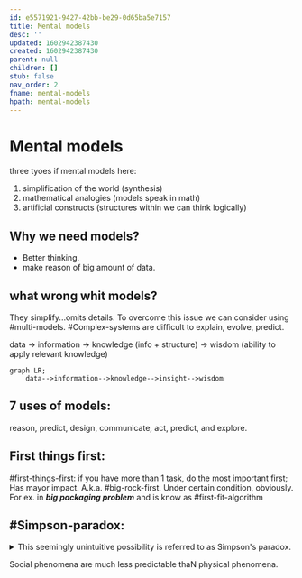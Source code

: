 ```yaml
---
id: e5571921-9427-42bb-be29-0d65ba5e7157
title: Mental models
desc: ''
updated: 1602942387430
created: 1602942387430
parent: null
children: []
stub: false
nav_order: 2
fname: mental-models
hpath: mental-models
---
```

# Mental models

three tyoes if mental models here:

1. simplification of the world (synthesis)
2. mathematical analogies (models speak in math)
3. artificial constructs (structures within we can think logically)

## Why we need models?

- Better thinking.
- make reason of big amount of data.

## what wrong whit models?

They simplify...omits details.
To overcome this issue we can consider using #multi-models.
 \#Complex-systems are difficult to explain, evolve, predict.

 data -> information -> knowledge (info + structure)  -> wisdom (ability to apply relevant knowledge)

```mermaid
graph LR;
    data-->information-->knowledge-->insight-->wisdom    
```

## 7 uses of models:

reason, predict, design, communicate, act, predict, and explore.

## First things first:

 \#first-things-first: if you have more than 1 task, do the most important first; Has mayor impact.
A.k.a. #big-rock-first. 
Under certain condition, obviously.
For ex. in **_big packaging problem_** and is know as #first-fit-algorithm

## #Simpson-paradox:

<details>
<summary>This seemingly unintuitive possibility is referred to as Simpson's paradox.</summary>
Let's go back to our example on problem accuracy competition to see how this can occur.
On Saturday, you solved 77 out of 88 attempted problems, but your friend solved 22 out of 2.2. You had solved more problems, but your friend pointed out that he was more accurate, since 7/8 < 2/2. Fair enough.
On Sunday, you only attempted 22 problems and got 11 correct. Your friend got 55 out of 88 problems correct. Your friend gloated once again, since 1/2 < 5/8.
However, the competition is about the one who solved more accurately over the weekend, not on individual days. Overall, you have solved 88 out of 1010 problems whereas your friend has solved 77 out of 1010 problems. Thus, despite your friend solving a higher proportion of problems on each day, you actually won the challenge by solving the higher proportion for the entire weekend! While your friend got furious, you calmly pointed him to this page: you had just shown an instance of Simpson's paradox.
</details>

Social phenomena are much less predictable thaN physical phenomena.

